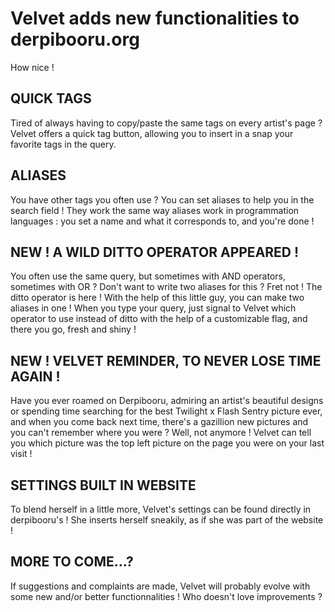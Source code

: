# Velvet adds new functionalities to derpibooru.org
How nice !

## QUICK TAGS
Tired of always having to copy/paste the same tags on every artist's page ? Velvet offers a quick tag button, allowing you to insert in a snap your favorite tags in the query.

## ALIASES
You have other tags you often use ? You can set aliases to help you in the search field ! They work the same way aliases work in programmation languages : you set a name and what it corresponds to, and you're done !

## **NEW** ! A WILD DITTO OPERATOR APPEARED !
You often use the same query, but sometimes with AND operators, sometimes with OR ? Don't want to write two aliases for this ? Fret not ! The ditto operator is here ! With the help of this little guy, you can make two aliases in one ! When you type your query, just signal to Velvet which operator to use instead of ditto with the help of a customizable flag, and there you go, fresh and shiny !

## **NEW** ! VELVET REMINDER, TO NEVER LOSE TIME AGAIN !
Have you ever roamed on Derpibooru, admiring an artist's beautiful designs or spending time searching for the best Twilight x Flash Sentry picture ever, and when you come back next time, there's a gazillion new pictures and you can't remember where you were ? Well, not anymore ! Velvet can tell you which picture was the top left picture on the page you were on your last visit !

## SETTINGS BUILT IN WEBSITE
To blend herself in a little more, Velvet's settings can be found directly in derpibooru's ! She inserts herself sneakily, as if she was part of the website !

## MORE TO COME...?
If suggestions and complaints are made, Velvet will probably evolve with some new and/or better functionnalities ! Who doesn't love improvements ?
